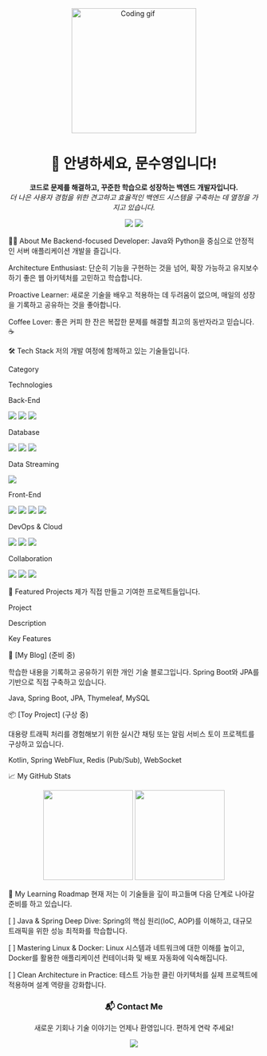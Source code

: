 <div align="center">
<img src="https://media.giphy.com/media/L8K62iTDkzGX6/giphy.gif" width="250" alt="Coding gif">
<h1 align="center">👋 안녕하세요, 문수영입니다!</h1>
<p align="center">
<strong>코드로 문제를 해결하고, 꾸준한 학습으로 성장하는 백엔드 개발자입니다.</strong>
<br />
<em>더 나은 사용자 경험을 위한 견고하고 효율적인 백엔드 시스템을 구축하는 데 열정을 가지고 있습니다.</em>
</p>

<p align="center">
<a href="mailto:worldw@naver.com"><img src="https://www.google.com/search?q=https://img.shields.io/badge/Email-worldw%40naver.com-D14836%3Fstyle%3Dfor-the-badge%26logo%3Dgmail%26logoColor%3Dwhite"/></a>
<a href="https://github.com/symoon521"><img src="https://www.google.com/search?q=https://img.shields.io/badge/GitHub-Profile-181717%3Fstyle%3Dfor-the-badge%26logo%3Dgithub%26logoColor%3Dwhite"/></a>
</p>
</div>

👨‍💻 About Me
Backend-focused Developer: Java와 Python을 중심으로 안정적인 서버 애플리케이션 개발을 즐깁니다.

Architecture Enthusiast: 단순히 기능을 구현하는 것을 넘어, 확장 가능하고 유지보수하기 좋은 웹 아키텍처를 고민하고 학습합니다.

Proactive Learner: 새로운 기술을 배우고 적용하는 데 두려움이 없으며, 매일의 성장을 기록하고 공유하는 것을 좋아합니다.

Coffee Lover: 좋은 커피 한 잔은 복잡한 문제를 해결할 최고의 동반자라고 믿습니다. ☕

🛠️ Tech Stack
저의 개발 여정에 함께하고 있는 기술들입니다.

Category

Technologies

Back-End

<img src="https://www.google.com/search?q=https://img.shields.io/badge/Java-%2523ED8B00.svg%3Fstyle%3Dfor-the-badge%26logo%3Dopenjdk%26logoColor%3Dwhite"> <img src="https://www.google.com/search?q=https://img.shields.io/badge/Python-%252314354C.svg%3Fstyle%3Dfor-the-badge%26logo%3Dpython%26logoColor%3Dwhite"> <img src="https://www.google.com/search?q=https://img.shields.io/badge/FastAPI-%252300C7B7.svg%3Fstyle%3Dfor-the-badge%26logo%3Dfastapi%26logoColor%3Dwhite">

Database

<img src="https://img.shields.io/badge/MySQL-4479A1?style=for-the-badge&logo=mysql&logoColor=white"> <img src="https://www.google.com/search?q=https://img.shields.io/badge/SQLite-003B57%3Fstyle%3Dfor-the-badge%26logo%3Dsqlite%26logoColor%3Dwhite"> <img src="https://img.shields.io/badge/Redis-DC382D?style=for-the-badge&logo=redis&logoColor=white">

Data Streaming

<img src="https://www.google.com/search?q=https://img.shields.io/badge/Apache%2520Kafka-231F20%3Fstyle%3Dfor-the-badge%26logo%3Dapache-kafka%26logoColor%3Dwhite">

Front-End

<img src="https://www.google.com/search?q=https://img.shields.io/badge/HTML5-E34F26%3Fstyle%3Dfor-the-badge%26logo%3Dhtml5%26logoColor%3Dwhite"> <img src="https://www.google.com/search?q=https://img.shields.io/badge/CSS3-1572B6%3Fstyle%3Dfor-the-badge%26logo%3Dcss3%26logoColor%3Dwhite"> <img src="https://www.google.com/search?q=https://img.shields.io/badge/JavaScript-F7DF1E%3Fstyle%3Dfor-the-badge%26logo%3Djavascript%26logoColor%3Dblack"> <img src="https://www.google.com/search?q=https://img.shields.io/badge/Bootstrap-7952B3%3Fstyle%3Dfor-the-badge%26logo%3Dbootstrap%26logoColor%3Dwhite">

DevOps & Cloud

<img src="https://www.google.com/search?q=https://img.shields.io/badge/AWS-232F3E%3Fstyle%3Dfor-the-badge%26logo%3Damazon-aws%26logoColor%3Dwhite"> <img src="https://img.shields.io/badge/Linux-FCC624?style=for-the-badge&logo=linux&logoColor=black"> <img src="https://www.google.com/search?q=https://img.shields.io/badge/GitHub%2520Actions-2088FF%3Fstyle%3Dfor-the-badge%26logo%3Dgithub-actions%26logoColor%3Dwhite">

Collaboration

<img src="https://www.google.com/search?q=https://img.shields.io/badge/Git-F05032%3Fstyle%3Dfor-the-badge%26logo%3Dgit%26logoColor%3Dwhite"> <img src="https://www.google.com/search?q=https://img.shields.io/badge/GitHub-181717%3Fstyle%3Dfor-the-badge%26logo%3Dgithub%26logoColor%3Dwhite"> <img src="https://www.google.com/search?q=https://img.shields.io/badge/Jira-0052CC%3Fstyle%3Dfor-the-badge%26logo%3Djira%26logoColor%3Dwhite">

🚀 Featured Projects
제가 직접 만들고 기여한 프로젝트들입니다.

Project

Description

Key Features

🌱 [My Blog] (준비 중)

학습한 내용을 기록하고 공유하기 위한 개인 기술 블로그입니다. Spring Boot와 JPA를 기반으로 직접 구축하고 있습니다.

Java, Spring Boot, JPA, Thymeleaf, MySQL

📦 [Toy Project] (구상 중)

대용량 트래픽 처리를 경험해보기 위한 실시간 채팅 또는 알림 서비스 토이 프로젝트를 구상하고 있습니다.

Kotlin, Spring WebFlux, Redis (Pub/Sub), WebSocket

📈 My GitHub Stats
<div align="center">
<img height="180em" src="https://www.google.com/search?q=https://github-readme-stats.vercel.app/api%3Fusername%3Dsymoon521%26show_icons%3Dtrue%26theme%3Dtokyonight%26include_all_commits%3Dtrue%26count_private%3Dtrue"/>
<img height="180em" src="https://www.google.com/search?q=https://github-readme-stats.vercel.app/api/top-langs/%3Fusername%3Dsymoon521%26layout%3Dcompact%26langs_count%3D8%26theme%3Dtokyonight"/>
</div>

🌱 My Learning Roadmap
현재 저는 이 기술들을 깊이 파고들며 다음 단계로 나아갈 준비를 하고 있습니다.

[ ] Java & Spring Deep Dive: Spring의 핵심 원리(IoC, AOP)를 이해하고, 대규모 트래픽을 위한 성능 최적화를 학습합니다.

[ ] Mastering Linux & Docker: Linux 시스템과 네트워크에 대한 이해를 높이고, Docker를 활용한 애플리케이션 컨테이너화 및 배포 자동화에 익숙해집니다.

[ ] Clean Architecture in Practice: 테스트 가능한 클린 아키텍처를 실제 프로젝트에 적용하며 설계 역량을 강화합니다.

<div align="center">
<h3>📬 Contact Me</h3>
<p>새로운 기회나 기술 이야기는 언제나 환영입니다. 편하게 연락 주세요!</p>
<a href="mailto:worldw@naver.com">
<img src="https://www.google.com/search?q=https://img.shields.io/badge/Let%27s_Talk-D14836%3Fstyle%3Dfor-the-badge%26logo%3Dgmail%26logoColor%3Dwhite">
</a>
</div>
